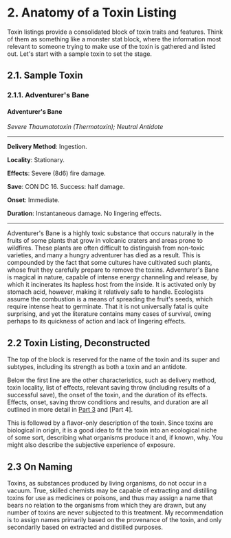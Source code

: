 # 2. Anatomy of a Toxin Listing

Toxin listings provide a consolidated block of toxin traits and features. Think of them as something like a monster stat block, where the information most relevant to someone trying to make use of the toxin is gathered and listed out. Let's start with a sample toxin to set the stage.

## 2.1. Sample Toxin

### 2.1.1. Adventurer's Bane

#### Adventurer's Bane

*Severe Thaumatotoxin (Thermotoxin); Neutral Antidote*
___
**Delivery Method**: Ingestion.

**Locality**: Stationary.

**Effects**: Severe (8d6) fire damage. 

**Save**: CON DC 16. Success: half damage.

**Onset**: Immediate.

**Duration**: Instantaneous damage. No lingering effects.
___
Adventurer's Bane is a highly toxic substance that occurs naturally in the fruits of some plants that grow in volcanic craters and areas prone to wildfires. These plants are often difficult to distinguish from non-toxic varieties, and many a hungry adventurer has died as a result. This is compounded by the fact that some cultures have cultivated such plants, whose fruit they carefully prepare to remove the toxins. Adventurer's Bane is magical in nature, capable of intense energy channeling and release, by which it incinerates its hapless host from the inside. It is activated only by stomach acid, however, making it relatively safe to handle. Ecologists assume the combustion is a means of spreading the fruit's seeds, which require intense heat to germinate. That it is not universally fatal is quite surprising, and yet the literature contains many cases of survival, owing perhaps to its quickness of action and lack of lingering effects.

## 2.2 Toxin Listing, Deconstructed

The top of the block is reserved for the name of the toxin and its super and subtypes, including its strength as both a toxin and an antidote. 

Below the first line are the other characteristics, such as delivery method, toxin locality, list of effects, relevant saving throw (including results of a successful save), the onset of the toxin, and the duration of its effects. Effects, onset, saving throw conditions and results, and duration are all outlined in more detail in [Part 3](https://github.com/HilltownStudios/toxinomicon/blob/master/3.toxonomy.md) and [Part 4].

This is followed by a flavor-only description of the toxin. Since toxins are biological in origin, it is a good idea to fit the toxin into an ecological niche of some sort, describing what organisms produce it and, if known, why. You might also describe the subjective experience of exposure. 

## 2.3 On Naming

Toxins, as substances produced by living organisms, do not occur in a vacuum. True, skilled chemists may be capable of extracting and distilling toxins for use as medicines or poisons, and thus may assign a name that bears no relation to the organisms from which they are drawn, but any number of toxins are never subjected to this treatment. My recommendation is to assign names primarily based on the provenance of the toxin, and only secondarily based on extracted and distilled purposes.

